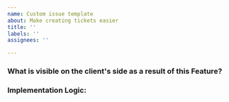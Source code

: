 ```yaml
---
name: Custom issue template
about: Make creating tickets easier
title: ''
labels: ''
assignees: ''

---
```


### What is visible on the client's side as a result of this Feature?

### Implementation Logic:
